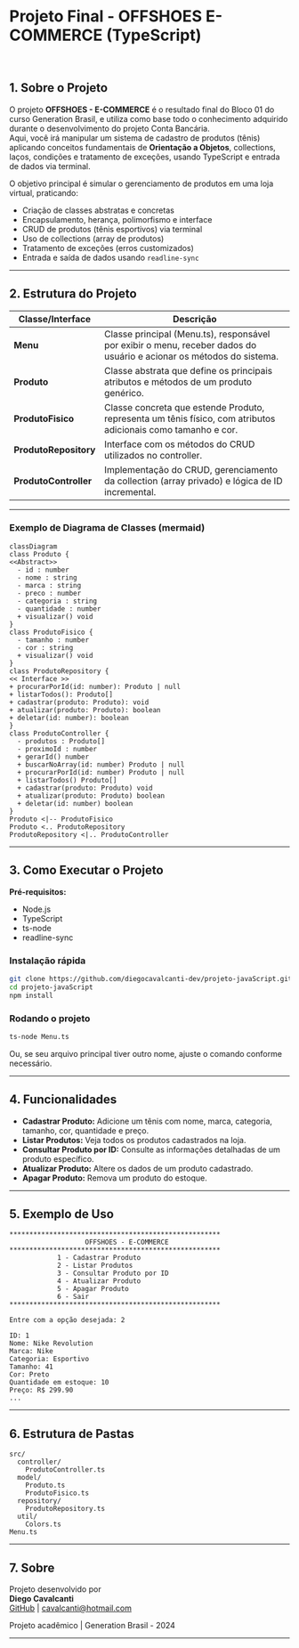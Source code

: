 # Projeto Final - OFFSHOES E-COMMERCE (TypeScript)

<br />

## 1. Sobre o Projeto

O projeto **OFFSHOES - E-COMMERCE** é o resultado final do Bloco 01 do curso Generation Brasil, e utiliza como base todo o conhecimento adquirido durante o desenvolvimento do projeto Conta Bancária.  
Aqui, você irá manipular um sistema de cadastro de produtos (tênis) aplicando conceitos fundamentais de **Orientação a Objetos**, collections, laços, condições e tratamento de exceções, usando TypeScript e entrada de dados via terminal.

O objetivo principal é simular o gerenciamento de produtos em uma loja virtual, praticando:

- Criação de classes abstratas e concretas
- Encapsulamento, herança, polimorfismo e interface
- CRUD de produtos (tênis esportivos) via terminal
- Uso de collections (array de produtos)
- Tratamento de exceções (erros customizados)
- Entrada e saída de dados usando `readline-sync`

---

## 2. Estrutura do Projeto

| Classe/Interface        | Descrição                                                                 |
|------------------------ |--------------------------------------------------------------------------|
| **Menu**                | Classe principal (Menu.ts), responsável por exibir o menu, receber dados do usuário e acionar os métodos do sistema. |
| **Produto**             | Classe abstrata que define os principais atributos e métodos de um produto genérico. |
| **ProdutoFisico**       | Classe concreta que estende Produto, representa um tênis físico, com atributos adicionais como tamanho e cor. |
| **ProdutoRepository**   | Interface com os métodos do CRUD utilizados no controller.               |
| **ProdutoController**   | Implementação do CRUD, gerenciamento da collection (array privado) e lógica de ID incremental. |

---

### Exemplo de Diagrama de Classes (mermaid)

```mermaid
classDiagram
class Produto {
<<Abstract>>
  - id : number
  - nome : string
  - marca : string
  - preco : number
  - categoria : string
  - quantidade : number
  + visualizar() void
}
class ProdutoFisico {
  - tamanho : number
  - cor : string
  + visualizar() void
}
class ProdutoRepository {
<< Interface >>
+ procurarPorId(id: number): Produto | null
+ listarTodos(): Produto[]
+ cadastrar(produto: Produto): void
+ atualizar(produto: Produto): boolean
+ deletar(id: number): boolean
}
class ProdutoController {
  - produtos : Produto[]
  - proximoId : number
  + gerarId() number
  + buscarNoArray(id: number) Produto | null
  + procurarPorId(id: number) Produto | null
  + listarTodos() Produto[]
  + cadastrar(produto: Produto) void
  + atualizar(produto: Produto) boolean
  + deletar(id: number) boolean
}
Produto <|-- ProdutoFisico
Produto <.. ProdutoRepository
ProdutoRepository <|.. ProdutoController
```

---

## 3. Como Executar o Projeto

**Pré-requisitos:**  
- Node.js  
- TypeScript  
- ts-node  
- readline-sync

### Instalação rápida

```bash
git clone https://github.com/diegocavalcanti-dev/projeto-javaScript.git
cd projeto-javaScript
npm install
```

### Rodando o projeto

```bash
ts-node Menu.ts
```
Ou, se seu arquivo principal tiver outro nome, ajuste o comando conforme necessário.

---

## 4. Funcionalidades

- **Cadastrar Produto:** Adicione um tênis com nome, marca, categoria, tamanho, cor, quantidade e preço.
- **Listar Produtos:** Veja todos os produtos cadastrados na loja.
- **Consultar Produto por ID:** Consulte as informações detalhadas de um produto específico.
- **Atualizar Produto:** Altere os dados de um produto cadastrado.
- **Apagar Produto:** Remova um produto do estoque.

---

## 5. Exemplo de Uso

```
*****************************************************
                   OFFSHOES - E-COMMERCE             
*****************************************************
            1 - Cadastrar Produto                    
            2 - Listar Produtos                      
            3 - Consultar Produto por ID             
            4 - Atualizar Produto                    
            5 - Apagar Produto                       
            6 - Sair                                 
*****************************************************

Entre com a opção desejada: 2

ID: 1
Nome: Nike Revolution
Marca: Nike
Categoria: Esportivo
Tamanho: 41
Cor: Preto
Quantidade em estoque: 10
Preço: R$ 299.90
...
```

---

## 6. Estrutura de Pastas

```
src/
  controller/
    ProdutoController.ts
  model/
    Produto.ts
    ProdutoFisico.ts
  repository/
    ProdutoRepository.ts
  util/
    Colors.ts
Menu.ts
```

---

## 7. Sobre

Projeto desenvolvido por  
**Diego Cavalcanti**  
[GitHub](https://github.com/diegocavalcanti-dev) | cavalcanti@hotmail.com

Projeto acadêmico | Generation Brasil - 2024

---
